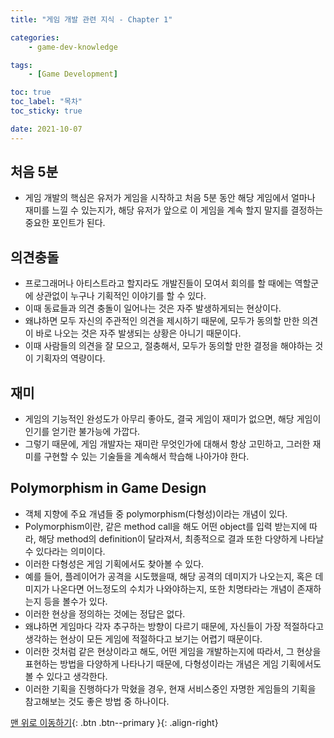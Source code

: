 ```yaml
---
title: "게임 개발 관련 지식 - Chapter 1"

categories:
    - game-dev-knowledge

tags:
    - [Game Development]

toc: true
toc_label: "목차"
toc_sticky: true

date: 2021-10-07
---
```


## 처음 5분
- 게임 개발의 핵심은 유저가 게임을 시작하고 처음 5분 동안 해당 게임에서 얼마나 재미를 느낄 수 있는지가, 해당 유저가 앞으로 이 게임을 계속 할지 말지를 결정하는 중요한 포인트가 된다.

## 의견충돌
- 프로그래머나 아티스트라고 할지라도 개발진들이 모여서 회의를 할 때에는 역할군에 상관없이 누구나 기획적인 이야기를 할 수 있다.
- 이때 동료들과 의견 충돌이 일어나는 것은 자주 발생하게되는 현상이다.
- 왜냐하면 모두 자신의 주관적인 의견을 제시하기 때문에, 모두가 동의할 만한 의견이 바로 나오는 것은 자주 발생되는 상황은 아니기 때문이다.
- 이때 사람들의 의견을 잘 모으고, 절충해서, 모두가 동의할 만한 결정을 해야하는 것이 기획자의 역량이다.

## 재미
- 게임의 기능적인 완성도가 아무리 좋아도, 결국 게임이 재미가 없으면, 해당 게임이 인기를 얻기란 불가능에 가깝다.
- 그렇기 때문에, 게임 개발자는 재미란 무엇인가에 대해서 항상 고민하고, 그러한 재미를 구현할 수 있는 기술들을 계속해서 학습해 나아가야 한다.

## Polymorphism in Game Design
- 객체 지향에 주요 개념들 중 polymorphism(다형성)이라는 개념이 있다.
- Polymorphism이란, 같은 method call을 해도 어떤 object를 입력 받는지에 따라, 해당 method의 definition이 달라져서, 최종적으로 결과 또한 다양하게 나타날수 있다라는 의미이다.
- 이러한 다형성은 게임 기획에서도 찾아볼 수 있다.
- 예를 들어, 플레이어가 공격을 시도했을때, 해당 공격의 데미지가 나오는지, 혹은 데미지가 나온다면 어느정도의 수치가 나와야하는지, 또한 치명타라는 개념이 존재하는지 등을 볼수가 있다.
- 이러한 현상을 정의하는 것에는 정답은 없다.
- 왜냐하면 게임마다 각자 추구하는 방향이 다르기 때문에, 자신들이 가장 적절하다고 생각하는 현상이 모든 게임에 적절하다고 보기는 어렵기 때문이다.
- 이러한 것처럼 같은 현상이라고 해도, 어떤 게임을 개발하는지에 따라서, 그 현상을 표현하는 방법을 다양하게 나타나기 때문에, 다형성이라는 개념은 게임 기획에서도 볼 수 있다고 생각한다. 
- 이러한 기획을 진행하다가 막혔을 경우, 현재 서비스중인 자명한 게임들의 기획을 참고해보는 것도 좋은 방법 중 하나이다.

[맨 위로 이동하기](#){: .btn .btn--primary }{: .align-right}